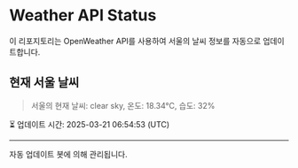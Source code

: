 
# Weather API Status

이 리포지토리는 OpenWeather API를 사용하여 서울의 날씨 정보를 자동으로 업데이트합니다.

## 현재 서울 날씨
> 서울의 현재 날씨: clear sky, 온도: 18.34°C, 습도: 32%

⏳ 업데이트 시간: 2025-03-21 06:54:53 (UTC)

---
자동 업데이트 봇에 의해 관리됩니다.
